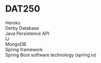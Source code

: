 # DAT250
Heroku  
Derby Database  
Java Persistence API  
IJ  
MongoDB  
Spring framework  
Spring Boot software technology (spring.io)  
